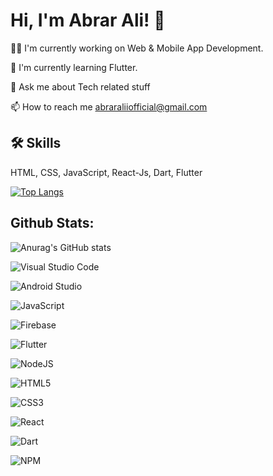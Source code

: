 
# Hi, I'm Abrar Ali! 👋


👩‍💻 I'm currently working on Web & Mobile App Development.

🧠 I'm currently learning Flutter.

💬 Ask me about Tech related stuff

📫 How to reach me abraraliiofficial@gmail.com




## 🛠 Skills
HTML, CSS, JavaScript, React-Js, Dart, Flutter


[![Top Langs](https://github-readme-stats.vercel.app/api/top-langs/?username=abrarali-official&layout=compact)](https://github.com/abrarali-official/github-readme-stats)
## Github Stats:
![Anurag's GitHub stats](https://github-readme-stats.vercel.app/api?username=abrarali-official&show_icons=true)

![Visual Studio Code](https://img.shields.io/badge/Visual%20Studio%20Code-0078d7.svg?style=for-the-badge&logo=visual-studio-code&logoColor=white)

![Android Studio](https://img.shields.io/badge/Android%20Studio-3DDC84.svg?style=for-the-badge&logo=android-studio&logoColor=white)

![JavaScript](https://img.shields.io/badge/javascript-%23323330.svg?style=for-the-badge&logo=javascript&logoColor=%23F7DF1E)

![Firebase](https://img.shields.io/badge/firebase-%23039BE5.svg?style=for-the-badge&logo=firebase)

![Flutter](https://img.shields.io/badge/Flutter-%2302569B.svg?style=for-the-badge&logo=Flutter&logoColor=white)

![NodeJS](https://img.shields.io/badge/node.js-6DA55F?style=for-the-badge&logo=node.js&logoColor=white)

![HTML5](https://img.shields.io/badge/html5-%23E34F26.svg?style=for-the-badge&logo=html5&logoColor=white)

![CSS3](https://img.shields.io/badge/css3-%231572B6.svg?style=for-the-badge&logo=css3&logoColor=white)

![React](https://img.shields.io/badge/react-%2320232a.svg?style=for-the-badge&logo=react&logoColor=%2361DAFB)

![Dart](https://img.shields.io/badge/dart-%230175C2.svg?style=for-the-badge&logo=dart&logoColor=white)

![NPM](https://img.shields.io/badge/NPM-%23000000.svg?style=for-the-badge&logo=npm&logoColor=white)

